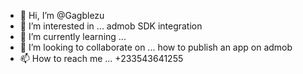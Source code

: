 - 👋 Hi, I’m @Gagblezu
- 👀 I’m interested in ... admob SDK integration
- 🌱 I’m currently learning ...
- 💞️ I’m looking to collaborate on ... how to publish an app on admob
- 📫 How to reach me ... +233543641255

<!---
Gagblezu/Gagblezu is a ✨ special ✨ repository because its `README.md` (this file) appears on your GitHub profile.
You can click the Preview link to take a look at your changes.
--->
